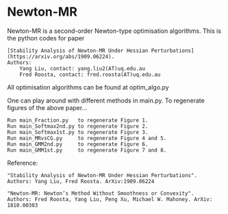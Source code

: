 # Newton-MR
Newton-MR is a second-order Newton-type optimisation algorithms. This is the python codes for paper

    [Stability Analysis of Newton-MR Under Hessian Perturbations](https://arxiv.org/abs/1909.06224).
    Authors: 
        Yang Liu, contact: yang.liu2(AT)uq.edu.au
        Fred Roosta, contact: fred.roosta(AT)uq.edu.au

All optimisation algorithms can be found at optim_algo.py

One can play around with different methods in main.py. 
To regenerate figures of the above paper...

    Run main_Fraction.py   to regenerate Figure 1.
    Run main_Softmax2nd.py to regenerate Figure 2.
    Run main_Softmax1st.py to regenerate Figure 3.
    Run main_MRvsCG.py     to regenerate Figure 4 and 5.
    Run main_GMM2nd.py     to regenerate Figure 6.
    Run main_GMM1st.py     to regenerate Figure 7 and 8.

Reference:

    "Stability Analysis of Newton-MR Under Hessian Perturbations".
    Authors: Yang Liu, Fred Roosta. ArXiv:1909.06224

    "Newton-MR: Newton’s Method Without Smoothness or Convexity".
    Authors: Fred Roosta, Yang Liu, Peng Xu, Michael W. Mahoney. ArXiv: 1810.00303
